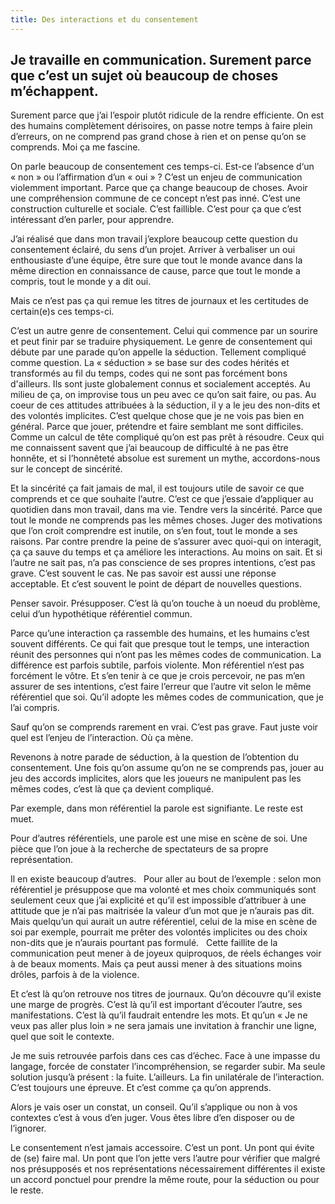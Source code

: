 ```yaml
---
title: Des interactions et du consentement
---
```


## Je travaille en communication. Surement parce que c’est un sujet où beaucoup de choses m’échappent. 

Surement parce que j’ai l’espoir plutôt ridicule de la rendre efficiente. On est des humains complètement dérisoires, on passe notre temps à faire plein d’erreurs, on ne comprend pas grand chose à rien et on pense qu’on se comprends. Moi ça me fascine. 

On parle beaucoup de consentement ces temps-ci. Est-ce l’absence d‘un « non » ou l’affirmation d’un « oui » ? C’est un enjeu de communication violemment important. Parce que ça change beaucoup de choses. Avoir une compréhension commune de ce concept n’est pas inné. C’est une construction culturelle et sociale. C’est faillible. C’est pour ça que c’est intéressant d’en parler, pour apprendre. 

J’ai réalisé que dans mon travail j’explore beaucoup cette question du consentement éclairé, du sens d’un projet. Arriver à verbaliser un oui enthousiaste d’une équipe, être sure que tout le monde avance dans la même direction en connaissance de cause, parce que tout le monde a compris, tout le monde y a dit oui.

Mais ce n’est pas ça qui remue les titres de journaux et les certitudes de certain(e)s ces temps-ci. 

C’est un autre genre de consentement. Celui qui commence par un sourire et peut finir par se traduire physiquement. Le genre de consentement qui débute par une parade qu’on appelle la séduction. Tellement compliqué comme question. La « séduction » se base sur des codes hérités et transformés au fil du temps, codes qui ne sont pas forcément bons d'ailleurs. Ils sont juste globalement connus et socialement acceptés. Au milieu de ça, on improvise tous un peu avec ce qu’on sait faire, ou pas.  Au coeur de ces attitudes attribuées à la séduction, il y a le jeu des non-dits et des volontés implicites.  C’est quelque chose que je ne vois pas bien en général. Parce que jouer, prétendre et faire semblant me sont difficiles. Comme un calcul de tête compliqué qu’on est pas prêt à résoudre. Ceux qui me connaissent savent que j’ai beaucoup de difficulté à ne pas être honnête, et si l’honnêteté absolue est surement un mythe, accordons-nous sur le concept de sincérité.

Et la sincérité ça fait jamais de mal, il est toujours utile de savoir ce que comprends et ce que souhaite l’autre. C’est ce que j’essaie d’appliquer au quotidien dans mon travail, dans ma vie. Tendre vers la sincérité. Parce que tout le monde ne comprends pas les mêmes choses. Juger des motivations que l’on croit comprendre est inutile, on s’en fout, tout le monde a ses raisons. Par contre prendre la peine de s’assurer avec quoi-qui on interagit, ça ça sauve du temps et ça améliore les interactions. Au moins on sait. Et si l’autre ne sait pas, n’a pas conscience de ses propres intentions, c’est pas grave. C’est souvent le cas. Ne pas savoir est aussi une réponse acceptable. Et c’est souvent le point de départ de nouvelles questions. 

Penser savoir. Présupposer. C’est là qu’on touche à un noeud du problème, celui d’un hypothétique référentiel commun.

Parce qu’une interaction ça rassemble des humains, et les humains c’est souvent différents. Ce qui fait que presque tout le temps, une interaction réunit des personnes qui n’ont pas les mêmes codes de communication. La différence est parfois subtile, parfois violente. Mon référentiel n‘est pas forcément le vôtre. Et s’en tenir à ce que je crois percevoir, ne pas m’en assurer de ses intentions, c’est faire l’erreur que l’autre vit selon le même référentiel que soi. Qu’il adopte les mêmes codes de communication, que je l’ai compris. 

Sauf qu’on se comprends rarement en vrai. C’est pas grave. Faut juste voir quel est l’enjeu de l’interaction. Où ça mène. 

Revenons à notre parade de séduction, à la question de l’obtention du consentement. Une fois qu’on assume qu’on ne se comprends pas, jouer au jeu des accords implicites, alors que les joueurs ne manipulent pas les mêmes codes, c’est là que ça devient compliqué. 

Par exemple, dans mon référentiel la parole est signifiante. Le reste est muet. 
 
Pour d’autres référentiels, une parole est une mise en scène de soi. Une pièce que l’on joue à la recherche de spectateurs de sa propre représentation.

Il en existe beaucoup d’autres.  
Pour aller au bout de l’exemple : selon mon référentiel je présuppose que ma volonté et mes choix communiqués sont seulement ceux que j’ai explicité et qu’il est impossible d’attribuer à une attitude que je n’ai pas maitrisée la valeur d’un mot que je n’aurais pas dit. Mais quelqu’un qui aurait un autre référentiel, celui de la mise en scène de soi par exemple, pourrait me prêter des volontés implicites ou des choix non-dits que je n’aurais pourtant pas formulé.  
Cette faillite de la communication peut mener à de joyeux quiproquos, de réels échanges voir à de beaux moments. Mais ça peut aussi mener à des situations moins drôles, parfois à de la violence.

Et c’est là qu’on retrouve nos titres de journaux. Qu’on découvre qu’il existe une marge de progrès. C’est là qu’il est important d’écouter l’autre, ses manifestations. C’est là qu’il faudrait entendre les mots. Et qu’un « Je ne veux pas aller plus loin » ne sera jamais une invitation à franchir une ligne, quel que soit le contexte.

Je me suis retrouvée parfois dans ces cas d’échec. Face à une impasse du langage, forcée de constater l’incompréhension, se regarder subir. Ma seule solution jusqu’à présent : la fuite. L’ailleurs. La fin unilatérale de l’interaction. C’est toujours une épreuve. Et c’est comme ça qu’on apprends. 

Alors je vais oser un constat, un conseil. Qu’il s’applique ou non à vos contextes c’est à vous d’en juger. Vous êtes libre d’en disposer ou de l’ignorer. 

Le consentement n’est jamais accessoire. C’est un pont. Un pont qui évite de (se) faire mal. Un pont que l’on jette vers l’autre pour vérifier que malgré nos présupposés et nos représentations nécessairement différentes il existe un accord ponctuel pour prendre la même route, pour la séduction ou pour le reste.
